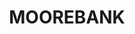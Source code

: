 ---
lastmod: '2025-04-06T06:05:20+00:00'
latitude: -33.93566973
layout: suburb
longitude: 150.9413383
postcode: '2170'
state: NSW
title: MOOREBANK
url: /nsw/moorebank/
---